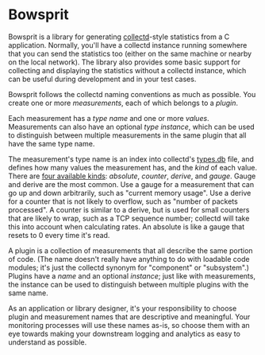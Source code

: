 # Bowsprit

Bowsprit is a library for generating [collectd](https://collectd.org/)-style
statistics from a C application.  Normally, you'll have a collectd instance
running somewhere that you can send the statistics too (either on the same
machine or nearby on the local network).  The library also provides some basic
support for collecting and displaying the statistics without a collectd
instance, which can be useful during development and in your test cases.

Bowsprit follows the collectd naming conventions as much as possible.  You
create one or more *measurements*, each of which belongs to a *plugin*.

Each measurement has a *type name* and one or more *values*.  Measurements can
also have an optional *type instance*, which can be used to distinguish between
multiple measurements in the same plugin that all have the same type name.

The measurement's type name is an index into collectd's
[types.db](https://collectd.org/documentation/manpages/types.db.5.shtml) file,
and defines how many values the measurement has, and the *kind* of each value.
There are [four available
kinds](https://collectd.org/wiki/index.php/Data_source): *absolute*, *counter*,
*derive*, and *gauge*.  Gauge and derive are the most common.  Use a gauge for a
measurement that can go up and down arbitrarily, such as "current memory usage".
Use a derive for a counter that is not likely to overflow, such as "number of
packets processed".  A counter is similar to a derive, but is used for small
counters that are likely to wrap, such as a TCP sequence number; collectd will
take this into account when calculating rates.  An absolute is like a gauge that
resets to 0 every time it's read.

A plugin is a collection of measurements that all describe the same portion of
code.  (The name doesn't really have anything to do with loadable code modules;
it's just the collectd synonym for "component" or "subsystem".)  Plugins have a
*name* and an optional *instance*; just like with measurements, the instance can
be used to distinguish between multiple plugins with the same name.

As an application or library designer, it's your responsibility to choose plugin
and measurement names that are descriptive and meaningful.  Your monitoring
processes will use these names as-is, so choose them with an eye towards making
your downstream logging and analytics as easy to understand as possible.
